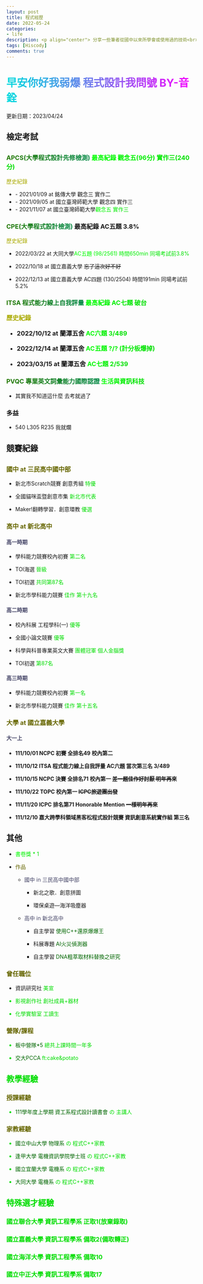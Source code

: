 ```yaml
---
layout: post
title: 程式經歷
date: 2022-05-24
categories:
- life
description: <p align="center"> 分享一些筆者從國中以來所學會或使用過的技術<br> 又或者檢定或其他的經驗 </p>
tags: [Hiscody]
comments: true
---
```


<style>
    #A
    {
        background-image: linear-gradient(to right, #00dbde 0% ,#fc00ff 100%);
        background-clip: text;
        -webkit-background-clip: text;
        color: transparent;
    }
    .LG
    {
        background-image: linear-gradient(to right, #00ff00 0% ,#00DD00 100%);
        background-clip: text;
        -webkit-background-clip: text;
         color: transparent;
    }
    .DG
    {
        background-image: linear-gradient(to right, #227700 0% ,#008844 100%);
        background-clip: text;
        -webkit-background-clip: text;
         color: transparent;
    }
</style>

<h1 id="A">早安你好我弱爆 程式設計我問號 BY-音銓</h1>

更新日期：2023/04/24

<h2>檢定考試<h2>

<h3> <span class="DG">APCS(大學程式設計先修檢測) </span><span class="LG">最高紀錄 觀念五(96分) 實作三(240分) </span></h3>

<font color="#AA0">歷史紀錄<br></font>

<ul>
<li>- 2021/01/09 at 銘傳大學
觀念三 實作二</li> 

<li>- 2021/09/05 at 國立臺灣師範大學
觀念四 實作三</li>

<li>- 2021/11/07 at 國立臺灣師範大學<span class="LG">觀念五 實作三</span></li>
</ul>

<h3><span class="DG"> CPE(大學程式設計檢測) </span><span> 最高紀錄 AC五題 3.8% </span></h3>

<font color="#AA0">歷史紀錄<br></font>

- 2022/03/22 at 大同大學<span class="LG">AC五題 (98/2561) 時間650min 同場考試前3.8%</span>

- 2022/10/18 at 國立嘉義大學 ~~忘了這次好不好~~

- 2022/12/13 at 國立嘉義大學 AC四題 (130/2504) 時間191min 同場考試前5.2%

<h3><span class="DG">ITSA 程式能力線上自我評量 </span><span class="LG">最高紀錄 AC七題 破台 </span>

<font color="#AA0">歷史紀錄<br></font>

- 2022/10/12 at 蘭潭五舍 <span class="LG">AC六題 3/489</span>

- 2022/12/14 at 蘭潭五舍 <span class="LG">AC五題 ?/? (計分板爆掉)</span>

- 2023/03/15 at 蘭潭五舍 <span class="LG">AC七題 2/539</span>

<h3><span class="DG">PVQC 專業英文詞彙能力國際認證</span> <span class="LG">生活與資訊科技</span></h3>

- 其實我不知道這什麼 去考就過了

<h3>多益</h3>

- 540 L305 R235 我就爛

<h2>競賽紀錄<h2>

<h3> <font color="#660">國中 at 三民高中國中部</font></h3>
    
- 新北市Scratch競賽 創意秀組 <font color="#0d0">特優</font>
    
- 全國貓咪盃暨創意市集 <font color="#0d0">新北市代表</font>
    
- Maker!翻轉學習．創意環教 <font color="#0d0">優選</font>

<h3><font color="#660">高中 at 新北高中</font></h3>

<h4><font color="#446">高一時期</font></h4>

- 學科能力競賽校內初賽 <font color="#0d0">第二名</font>

- TOI海選 <font color="#0d0">晉級</font>

- TOI初選 <font color="#0d0">共同第87名</font>
    
- 新北市學科能力競賽 <font color="#0d0">佳作 第十九名</font>

<h4><font color="#446">高二時期</font></h4>

- 校內科展 工程學科(一) <font color="#0d0">優等</font>
    
- 全國小論文競賽 <font color="#0d0">優等</font>

- 科學與科普專業英文大賽 <font color="#0d0">團體冠軍 個人金腦獎</font>
    
- TOI初選 <font color="#0d0">第87名</font>

<h4><font color="#446">高三時期</font></h4>

- 學科能力競賽校內初賽 <font color="#0d0">第一名</font>

- 新北市學科能力競賽 <font color="#0d0">佳作 第十五名</font>

<h3><font color="#660">大學 at 國立嘉義大學</font></h3>

<h4><font color="#446">大一上</font><h4>

- 111/10/01 NCPC 初賽 全排名49 校內第二

- 111/10/12 ITSA 程式能力線上自我評量 AC六題 當次第三名 3/489

- 111/10/15 NCPC 決賽 全排名71 校內第一 ~~差一題佳作好討厭 明年再來~~

- 111/10/22 TOPC 校內第一 ~~ICPC旅遊團出發~~

- 111/11/20 ICPC 排名第71 Honorable Mention ~~一樣明年再來~~

- 111/12/10 嘉大跨學科領域黑客松程式設計競賽 資訊創意系統實作組 第三名 

<h2>其他</h2>

- <span class="LG">書卷獎 * 1</span>

- <font color="#660">作品</font>
    
    - <font color="#446">國中 in 三民高中國中部</font> 
    
        - 新北之歌．創意拼圖 
    
        - 環保桌遊—海洋吸塵器  
    
    - <font color="#446">高中 in 新北高中</font> 
    
        - 自主學習 <font color="#060">使用C++還原爆爆王</font>
    
        - 科展專題 <font color="#060">AI火災偵測器</font>
    
        - 自主學習 <font color="#060">DNA粗萃取材料替換之研究</font>

### <font color="#660">曾任職位</font>
    
- 資訊研究社 <font color="#0d0">美宣
    
- 影視創作社 <font color="#0d0">創社成員+器材

- 化學實驗室 <font color="#0d0">工讀生

### <font color="#660">營隊/課程</font>

- <font color="#060">板中營隊*5</font> 總共上課時間一年多
    
- <font color="#060">交大PCCA</font> ft:cake&potato

## 教學經驗

### <font color="#660">授課經驗</font>

- <font color="#060">111學年度上學期 資工系程式設計讀書會 </font> の 主講人

### <font color="#660">家教經驗</font>
    
- <font color="#060">國立中山大學 物理系 </font>の 程式C++家教

- <font color="#060">逢甲大學 電機資訊學院學士班 </font>の 程式C++家教

- <font color="#060">國立宜蘭大學 電機系 </font>の 程式C++家教

- <font color="#060">大同大學 電機系 </font>の 程式C++家教
        
## 特殊選才經驗

### 國立聯合大學 資訊工程學系 正取1(放棄錄取)
### <font color="#0d0">國立嘉義大學 資訊工程學系 備取2(備取轉正)</font>
### 國立海洋大學 資訊工程學系 備取10
### 國立中正大學 資訊工程學系 備取17